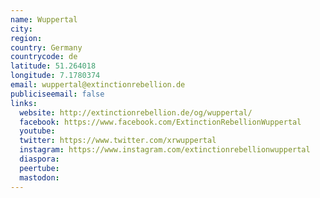 ```yaml
---
name: Wuppertal
city:
region:
country: Germany
countrycode: de
latitude: 51.264018
longitude: 7.1780374
email: wuppertal@extinctionrebellion.de
publiciseemail: false
links:
  website: http://extinctionrebellion.de/og/wuppertal/
  facebook: https://www.facebook.com/ExtinctionRebellionWuppertal
  youtube:
  twitter: https://www.twitter.com/xrwuppertal
  instagram: https://www.instagram.com/extinctionrebellionwuppertal
  diaspora:
  peertube:
  mastodon:
---
```

